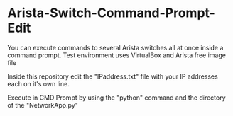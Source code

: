 # Arista-Switch-Command-Prompt-Edit
You can execute commands to several Arista switches all at once inside a command prompt. Test environment uses VirtualBox and Arista free image file

Inside this repository edit the "IPaddress.txt" file with your IP addresses each on it's own line.

Execute in CMD Prompt by using the "python" command and the directory of the "NetworkApp.py" 
